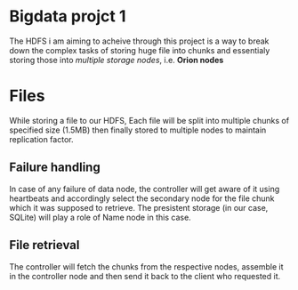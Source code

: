 # Bigdata projct 1

The HDFS i am aiming to acheive through this project is a way to break down the complex tasks of storing huge file into chunks and essentialy storing those into *multiple storage nodes*, i.e. **Orion nodes**
# Files

While storing a file to our HDFS, Each file will be split into multiple chunks of specified size (1.5MB)  then finally stored to multiple nodes to maintain replication factor.
## Failure handling

In case of any failure of data node, the controller will get aware of it using heartbeats and accordingly select the secondary node for the file chunk which it was supposed to retrieve.
The presistent storage (in our case, SQLite) will play a role of Name node in this case.
## File retrieval

The controller will fetch the chunks from the respective nodes, assemble it in the controller node and then send it back to the client who requested it.